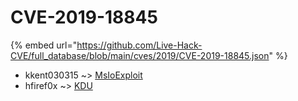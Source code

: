 # CVE-2019-18845
{% embed url="https://github.com/Live-Hack-CVE/full_database/blob/main/cves/2019/CVE-2019-18845.json" %}

* kkent030315 ~> [MsIoExploit](https://www.alice-snow.ru/2019/database/cve-2019-18845/msioexploit-kkent030315)
* hfiref0x ~> [KDU](https://www.alice-snow.ru/2019/database/cve-2019-18845/kdu-hfiref0x)